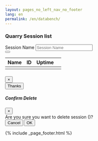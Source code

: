 ```yaml
---
layout: pages_no_left_nav_no_footer
lang: en
permalink: /en/databench/
---
```


<!-- Content starts -->

<div class="databench-authenticated">
    <div class="session-list card panel-default">
        <div class="card-body">
            <h3>Quarry Session list</h3>
            <form class="session-add form-inline">
              <div class="form-group mx-sm-3 mb-2">
                <label for="sessionName" class="sr-only">Session Name</label>
                <input class="form-control" id="sessionName" name="name" placeholder="Session Name">
              </div>
              <button type="submit" class="fa fa-plus btn btn-primary mb-2"></button>
              <div class="form-group" id="errorDiv"><span class="error-span"></span></div>
            </form>
            <table id="sessions" class="table table-sm table-hover table-responsive-md">
              <thead>
                <tr>
                    <th scope="col">Name</th>
                    <th scope="col">ID</th>
                    <th scope="col">Uptime</th>
                    <th scope="col"></th>
                </tr>
              </thead>
              <tbody class="session-table">
                <tr id="firstrow">
                    <td></td>
                    <td></td>
                    <td></td>
                    <td></td>
                </tr>
                </tbody>
            </table>
            <i class="table-refresh fa fa-sync"></i>
        </div>
    </div> 
</div>

<div class="databench-anonymous d-none">
    <div class="info-panel card panel-default">
        <div class="card-body">
            <span class="info-span"></span>
        </div>
    </div>
</div>


<!-- Info/Error Modal -->
<!-- Displayed when anything other than a 401 or 200 is returned -->
<div class="modal fade" id="infoModal" tabindex="-1" role="dialog" aria-labelledby="exampleModalLongTitle" aria-hidden="true">
  <div class="modal-dialog" role="document">
    <div class="modal-content">
      <div class="modal-header">
        <h5 class="modal-title" id="infoModalLongTitle"></h5>
        <button type="button" class="close" data-dismiss="modal" aria-label="Close">
          <span aria-hidden="true">&times;</span>
        </button>
      </div>
      <div class="modal-body">
        <span class="info-span"></span>
      </div>
      <div id="infoThanks" class="modal-footer">
        <button type="button" class="btn btn-secondary" data-dismiss="modal">Thanks</button>
      </div>
    </div>
  </div>
</div>


<!-- Confirm Modal -->
<!-- Displayed on delete for confirmation -->
<div class="modal" id="deleteModal" tabindex="-1" role="dialog" aria-labelledby="deleteModal" aria-hidden="true">
  <div class="modal-dialog" role="document">
    <div class="modal-content">
      <div class="modal-header">
        <h5 class="modal-title" id="deleteModalLongTitle">Confirm Delete</h5>
        <button type="button" class="close" data-dismiss="modal" aria-label="Close">
          <span aria-hidden="true">&times;</span>
        </button>
      </div>
      <div class="modal-body">
        Are you sure you want to delete session <span class="delete-name"></span> (<span class="delete-session-id"></span>)?
      </div>
      <div class="modal-footer">
        <button type="button" class="btn btn-secondary" data-dismiss="modal">Cancel</button>
        <button type="button" id="delete_ok" class="btn btn-secondary" data-dismiss="modal">OK</button>
      </div>
    </div>
  </div>
</div>

<!-- Content ends -->

{% include _page_footer.html %}

<link rel="stylesheet" href="https://use.fontawesome.com/releases/v5.2.0/css/all.css" integrity="sha384-hWVjflwFxL6sNzntih27bfxkr27PmbbK/iSvJ+a4+0owXq79v+lsFkW54bOGbiDQ" crossorigin="anonymous">        

<script type="application/javascript">
      
  var closeModal = true;
    
  $(document).ready(function () {
       
    // Add listeners
    userManager.subscribe(cadc.web.events.onUserLoad,
      function (event, data)
      {
        // Check to see if user is logged in or not        
        if (typeof(data.error) != "undefined") {                
            var errorMsg = "";
            if (data.errorStatus === 401) {
                errorMsg = "<em>" + data.errorStatus + " " + data.error + "</em>. Please log in to use Databench.";
            } else {
                errorMsg = "Unable to list sessions: " + data.errorStatus + " " + data.error ;
            }
            setInfoPanel(errorMsg);        
        } else {
            setSessionPanel();
            loadDatabenchSessions();
         }          
    });
      
    $('.table-refresh').click(function() {
        clearSessionTable();
        loadDatabenchSessions();
    });
        
    $('.session-add').submit(function () {
      var $_form = $(this);
      var formData = $_form.serialize();
      addDatabenchSession(formData); 
      
      // allow this to be an ajax session, in addDatabenchSession
      return false;
    });
    
    $('#delete_ok').click(function () {
      rmDatabenchSession($('.delete-session-id').text());     
      // Leave panel up until ajax call returns
      false;
    });
            
  });  // end $(document).ready... 
  
    
  // ---------------- databench.canfar.net ajax functions & response handlers ---------------
  
  function handleAjaxFail(callType, message) {
   
    //Option: to make sure error messages are correct, 
    // can add specific messages here
    switch (callType) {
      case 1:
      case 2:
      //  $('#deleteModal').modal('hide');
        break;
      case 0:
        default:
          break;
    };
      
    var errorMsg = "";    
    switch (message.status) {
      case 401:
        errorMsg = "<em>" + message.status + " " + message.responseText + "</em>. Please log in to use Databench.";
        setInfoPanel(errorMsg);
        break;
      default:
        errorMsg = "Unable to list sessions: " + message.status + ":  " + message.responseText;
        setInfoModal("Error", errorMsg, false);     
        break;
    };
  };
  
  function loadDatabenchSessions() {
    $.ajax({
      method: "GET",
       url: "http://databench.canfar.net/quarry/session",
       xhrFields: { withCredentials:true }
     }).done(function (data) {
        // Load data into table
       refreshSessionTable(data);
     }).fail(function (message, m2) {
       handleAjaxFail(0, message);
     });  
  };
  
  function addDatabenchSession(formData) {
    setInfoModal("Pease wait ", "Processing request... (may take up to 10 seconds)", true);
    $.ajax({ 
       xhrFields: { withCredentials: true },
       url: "http://databench.canfar.net/quarry/session",
       method: "POST",
       data: formData
     }).done(function (data) {
        $('#infoModal').modal('hide');
        // clear form
        $(".session-add input").val("");
        // Refresh session list
       loadDatabenchSessions();
     }).fail(function (message) {
       // Option: possibly put error beside form
       // setFormError(message.status, "Unable to add session: " + message.status + ": " + message.responseText);
       handleAjaxFail(1, message);
     });  
  };
  
  function rmDatabenchSession(sessionID) {
    clearDeleteModal();
    setInfoModal("Pease wait ", "Processing request...", true);
    $.ajax({ 
       xhrFields: { withCredentials: true },
       url: "http://databench.canfar.net/quarry/session/" + sessionID,
       method: "DELETE"
     }).done(function (data) {
       // Refresh session list
       $('#infoModal').modal('hide');
       loadDatabenchSessions();
     }).fail(function (message) {
       handleAjaxFail(2, message);
     });  
  };
  
  function addDeleteListeners() {
      $('.fa-minus-circle').click(function () {
        setDeleteModal(this.getAttribute("sessionid"), this.getAttribute("sessionname"));
      });
  };
  
  
  // --------------- Table management functions----------------
  
  function clearSessionTable() {
    var tableEl = $('.session-table');
    tableEl.html("<tr><td>-</td><td>-</td><td>-</td><td></td></tr>");
  };
    
  function mkRowHtml(rowData) { 
      var rHtml = "<tr><td><a href=\"" + rowData[2] + "\" target=\"_blank\">" + 
      rowData[1] + "</a></td><td>" + rowData[0] + "</td><td>" + rowData[3] + 
      "</td><td><i class=\"fas fa-minus-circle\" sessionid=\"" + rowData[0] + "\" sessionname=\"" + rowData[1] + 
      "\"></i></td></tr>";
      return rHtml;
  };
    
  function refreshSessionTable(tableData) {
    var tableEl = $('.session-table');
    var rowHtml = "";
   
    var dataArray = tableData.split("\n");
    for (i=0; i< dataArray.length - 1; i++) {
        rowHtml = rowHtml + mkRowHtml(dataArray[i].split("\t"));
    };
   
    tableEl.html(rowHtml);
    // May need to clear listeners? or does jquery handle this well?
    addDeleteListeners();
  };

    
  // ------------ Panel & modal management functions --------------
  
  function setInfoPanel(errorMsg) {
    $(".info-span").html(errorMsg);
    $('.databench-authenticated').addClass('d-none');
    $('.databench-anonymous').removeClass('d-none');
  };
  
  function setSessionPanel() {
    $('.databench-authenticated').removeClass('d-none');
    $('.databench-anonymous').addClass('d-none');
  };
  
  function setInfoModal(title, msg, hideThanks) {    
    $(".info-span").html(msg);
    $("#infoModalLongTitle").html(title);
    $('#infoModal').modal('show');
    
    if (hideThanks === true) {
      $("#infoThanks").addClass('d-none');
    } else {
      $("#infoThanks").removeClass('d-none');
    }
  };
  
  function setDeleteModal(sessionId, sessionName) {
    $('#deleteModal').modal('show');
    $(".delete-name").html(sessionName);
    $(".delete-session-id").html(sessionId);
  };
  
  function clearDeleteModal() {
    $('#deleteModal').modal('hide');
    $(".delete-name").html("");
    $(".delete-session-id").html("");
  };

  function setFormError(title, msg) {    
    $(".error-span").html(msg);
  };

</script>
